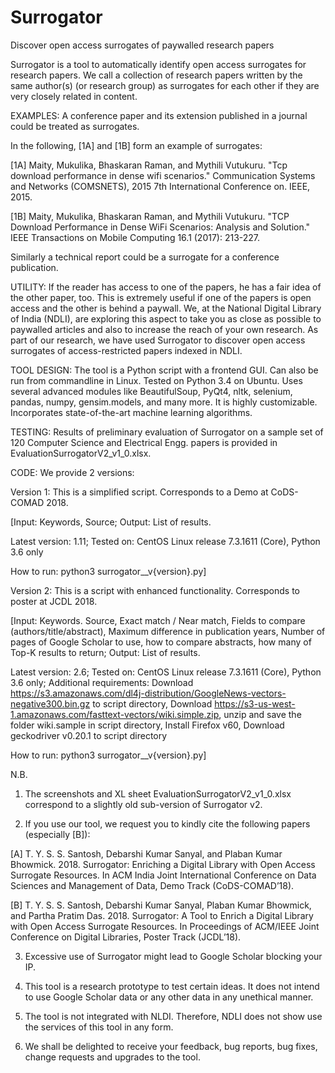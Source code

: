 # Surrogator
Discover open access surrogates of paywalled research papers

Surrogator is a tool to automatically identify open access surrogates for research papers.
We call a collection of research papers written by the same author(s) (or research group) as surrogates for each other if they are very closely related in content.
 
EXAMPLES: 
A conference paper and its extension published in a journal could be treated as surrogates. 

In the following, [1A] and [1B] form an example of surrogates:

[1A] Maity, Mukulika, Bhaskaran Raman, and Mythili Vutukuru. "Tcp download performance in dense wifi scenarios." Communication Systems and Networks (COMSNETS), 2015 7th International Conference on. IEEE, 2015.

[1B] Maity, Mukulika, Bhaskaran Raman, and Mythili Vutukuru. "TCP Download Performance in Dense WiFi Scenarios: Analysis and Solution." IEEE Transactions on Mobile Computing 16.1 (2017): 213-227.

Similarly a technical report could be a surrogate for a conference publication.

UTILITY:
If the reader has access to one of the papers, he has a fair idea of the other paper, too. This is extremely useful if one of the papers is open access and the other is behind a paywall. We, at the National Digital Library of India (NDLI), are exploring this aspect to take you as close as possible to paywalled articles and also to increase the reach of your own research. As part of our research, we have used Surrogator to discover open access surrogates of access-restricted papers indexed in NDLI.

TOOL DESIGN:
The tool is a Python script with a frontend GUI. Can also be run from commandline in Linux. Tested on Python 3.4 on Ubuntu.
Uses several advanced modules like BeautifulSoup, PyQt4, nltk, selenium, pandas, numpy, gensim.models, and many more. It is highly customizable. Incorporates state-of-the-art machine learning algorithms.

TESTING:
Results of preliminary evaluation of Surrogator on a sample set of 120 Computer Science and Electrical Engg. papers is provided in EvaluationSurrogatorV2_v1_0.xlsx. 

CODE:
We provide 2 versions:

Version 1: This is a simplified script. Corresponds to a Demo at CoDS-COMAD 2018.

 [Input: Keywords, Source; Output: List of results.

 Latest version: 1.11; Tested on: CentOS Linux release 7.3.1611 (Core), Python 3.6 only

 How to run: python3 surrogator__v{version}.py]


Version 2: This is a script with enhanced functionality. Corresponds to poster at JCDL 2018.

[Input: Keywords. Source, Exact match / Near match, Fields to compare (authors/title/abstract), Maximum difference in publication years, Number of pages of Google Scholar to use, how to compare abstracts, how many of Top-K results to return; Output: List of results.

 Latest version: 2.6; Tested on: CentOS Linux release 7.3.1611 (Core), Python 3.6 only; Additional requirements: Download https://s3.amazonaws.com/dl4j-distribution/GoogleNews-vectors-negative300.bin.gz to script directory, Download  https://s3-us-west-1.amazonaws.com/fasttext-vectors/wiki.simple.zip, unzip and save the folder wiki.sample in script directory, Install Firefox v60, Download geckodriver v0.20.1 to script directory

 How to run: python3 surrogator__v{version}.py]

N.B. 
1. The screenshots and XL sheet EvaluationSurrogatorV2_v1_0.xlsx correspond to a slightly old sub-version of Surrogator v2.

2. If you use our tool, we request you to kindly cite the following papers (especially [B]):

[A] T. Y. S. S. Santosh, Debarshi Kumar Sanyal, and Plaban Kumar Bhowmick. 2018. Surrogator: Enriching a Digital Library with Open Access Surrogate Resources. In ACM India Joint International Conference on Data Sciences and Management of Data, Demo Track (CoDS-COMAD’18).

[B] T. Y. S. S. Santosh, Debarshi Kumar Sanyal, Plaban Kumar Bhowmick, and Partha Pratim Das. 2018. Surrogator: A Tool to Enrich a Digital Library with Open Access Surrogate Resources. In Proceedings of ACM/IEEE Joint Conference on Digital Libraries, Poster Track (JCDL’18).

3. Excessive use of Surrogator might lead to Google Scholar blocking your IP.

4. This tool is a research prototype to test certain ideas. It does not intend to use Google Scholar data or any other data in any unethical manner.

5. The tool is not integrated with NLDI. Therefore, NDLI does not show use the services of this tool in any form.

6. We shall be delighted to receive your feedback, bug reports, bug fixes, change requests and upgrades to the tool.

